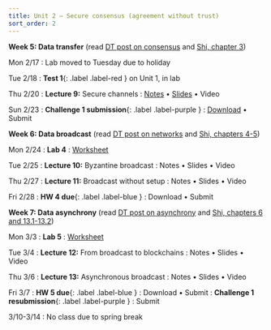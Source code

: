 ```yaml
---
title: Unit 2 – Secure consensus (agreement without trust)
sort_order: 2
---
```



**Week 5: Data transfer** (read [DT post on consensus](https://decentralizedthoughts.github.io/2019-06-27-defining-consensus/) and [Shi, chapter 3](http://elaineshi.com/docs/blockchain-book.pdf))

Mon 2/17
: Lab moved to Tuesday due to holiday

Tue 2/18
: **Test 1**{: .label .label-red } on Unit 1, in lab

Thu 2/20
: **Lecture 9:** Secure channels <!-- one time pad -->
  : [Notes](notes-09.html) • [Slides](slides-09.html) • Video

Sun 2/23
: **Challenge 1 submission**{: .label .label-purple }
  : [Download](https://piazza.com/class_profile/get_resource/m61a9mmyp9l4pd/m6uvhp7mdp41h4) • Submit

**Week 6: Data broadcast** (read [DT post on networks](https://decentralizedthoughts.github.io/2019-06-01-2019-5-31-models/) and [Shi, chapters 4-5](http://elaineshi.com/docs/blockchain-book.pdf))

Mon 2/24
: **Lab 4**
  : [Worksheet](https://piazza.com/bu/spring2025/ds653/resources)

Tue 2/25
: **Lecture 10:** Byzantine broadcast
  : Notes • Slides • Video

Thu 2/27
: **Lecture 11:** Broadcast without setup
  : Notes • Slides • Video

Fri 2/28
: **HW 4 due**{: .label .label-blue }
  : Download • Submit


**Week 7: Data asynchrony** (read [DT post on asynchrony](https://decentralizedthoughts.github.io/2020-09-19-living-with-asynchrony-brachas-reliable-broadcast/) and [Shi, chapters 6 and 13.1-13.2](http://elaineshi.com/docs/blockchain-book.pdf))

Mon 3/3
: **Lab 5**
  : [Worksheet](https://piazza.com/bu/spring2025/ds653/resources)

Tue 3/4
: **Lecture 12:** From broadcast to blockchains
  : Notes • Slides • Video

Thu 3/6
: **Lecture 13:** Asynchronous broadcast
  : Notes • Slides • Video

Fri 3/7
: **HW 5 due**{: .label .label-blue }
  : Download • Submit
: **Challenge 1 resubmission**{: .label .label-purple }
  : Submit

3/10-3/14
: No class due to spring break


